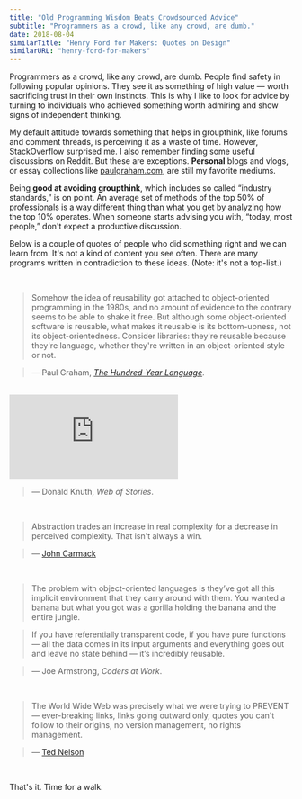 ```yaml
---
title: "Old Programming Wisdom Beats Crowdsourced Advice"
subtitle: "Programmers as a crowd, like any crowd, are dumb."
date: 2018-08-04
similarTitle: "Henry Ford for Makers: Quotes on Design"
similarURL: "henry-ford-for-makers"
---
```


Programmers as a crowd, like any crowd, are dumb. People find safety in following popular opinions. They see it as something of high value — worth sacrificing trust in their own instincts.
This is why I like to look for advice by turning to individuals who achieved something worth admiring and
show signs of independent thinking.

<!--more-->

My default attitude towards something that helps in groupthink, like forums and comment threads, is perceiving it as a waste of time. However, StackOverflow surprised me. I also remember finding some useful discussions on Reddit. But these are exceptions. **Personal** blogs and vlogs, or essay collections like
[paulgraham.com](http://www.paulgraham.com), are still my favorite mediums.

Being **good at avoiding groupthink**, which includes so called “industry standards,” is on point.
An average set of methods of the top 50% of professionals is a way different thing than what you get by analyzing how the top 10% operates.
When someone starts advising you with, “today, most people,” don't expect a productive discussion.

Below is a couple of quotes of people who did something right and we can learn from.
It's not a kind of content you see often. There are many programs written in contradiction to these ideas.
(Note: it's not a top-list.)

<br>

>Somehow the idea of reusability got attached to object-oriented programming in the 1980s, and no amount of evidence to the contrary seems to be able to shake it free. But although some object-oriented software is reusable, what makes it reusable is its bottom-upness, not its object-orientedness. Consider libraries: they're reusable because they're language, whether they're written in an object-oriented style or not.

> — Paul Graham, [*The Hundred-Year Language*](http://www.paulgraham.com/hundred.html).

<br>

  <div class="video-wrapper">
    <iframe
      src="https://www.youtube.com/embed/75Ju0eM5T2c" frameborder="0" gesture="media" allow="encrypted-media" allowfullscreen>
    </iframe>
  </div>

> — Donald Knuth, *Web of Stories*.

<br>

>Abstraction trades an increase in real complexity for a decrease in perceived complexity. That isn't always a win.

> — [John Carmack](https://twitter.com/id_aa_carmack/status/835164026984243201)

<br>

> The problem with object-oriented languages is they’ve got all this implicit environment that they carry around with them. You wanted a banana but what you got was a gorilla holding the banana and the entire jungle.

> If you have referentially transparent code, if you have pure functions — all the data comes in its input arguments and everything goes out and leave no state behind — it’s incredibly reusable.

>— Joe Armstrong, *Coders at Work*.

<br>

> The World Wide Web was precisely what we were trying to PREVENT— ever-breaking links, links going outward only, quotes you can't follow to their origins, no version management, no rights management.

>— [Ted Nelson](http://xanadu.com.au/ted/XU/XuPageKeio.html)

<br>

That's it. Time for a walk.
